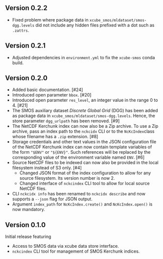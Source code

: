 ## Version 0.2.2

* Fixed problem where package data in `xcube_smos/mldataset/smos-dgg.levels` 
  did not include any hidden files prefixed with a dot such as `.zattrs`.

## Version 0.2.1

* Adjusted dependencies in `environment.yml` to fix the `xcube-smos` 
  conda build.

## Version 0.2.0

* Added basic documentation. [#24]
* Introduced open parameter `bbox`. [#20]
* Introduced open parameter `res_level`, 
  an integer value in the range 0 to 4. [#21]
* The SMOS auxiliary dataset _Discrete Global Grid_ (DGG)
  has been added as package data in `xcube_smos/mldataset/smos-dgg.levels`.
  Hence, the store parameter `dgg_urlpath` has been removed. [#9]
* The NetCDF Kerchunk index can now also be a Zip archive. 
  To use a Zip archive, pass an index path to the `nckcidx` CLI
  or to the `NcKcIndex`class whose filename has a `.zip`
  extension. [#8]
* Storage credentials and other text values in the JSON configuration 
  file of the NetCDF Kerchunk index can now contain template
  variables of the form `"$ENV"` or `"${ENV}"`. Such references 
  will be replaced by the corresponding value of the environment 
  variable named `ENV`. [#6]
* Source NetCDF files to be indexed can now also be provided in the local 
  filesystem instead of S3 only. [#4]
  - Changed JSON format of the index configuration to allow for any 
    source filesystem. Its version number is now 2.
  - Changed interface of `nckcindex` CLI tool to allow for local
    source NetCDF files.
* CLI `nckcidx info` has been renamed to `nckcidx describe` and now 
  supports a `--json` flag for JSON output.
* Argument `index_path` for `NcKcIndex.create()` and `NcKcIndex.open()`
  is now mandatory.

## Version 0.1.0

Initial release featuring

* Access to SMOS data via xcube data store interface.
* `nckcindex` CLI tool for management of SMOS Kerchunk indices.

